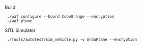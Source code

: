 Build
     
     ./waf configure --board CubeOrange --encryption
     ./waf plane

SITL Simulator

     ./Tools/autotest/sim_vehicle.py -v ArduPlane --encryption